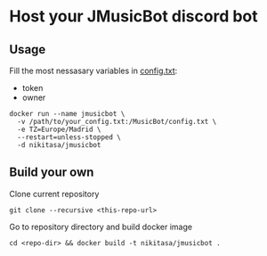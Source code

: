 # Host your JMusicBot discord bot
## Usage
Fill the most nessasary variables in [config.txt](config.txt):
* token
* owner
```
docker run --name jmusicbot \
  -v /path/to/your_config.txt:/MusicBot/config.txt \
  -e TZ=Europe/Madrid \
  --restart=unless-stopped \
  -d nikitasa/jmusicbot
```
## Build your own
Clone current repository
```
git clone --recursive <this-repo-url>
```
Go to repository directory and build docker image
```
cd <repo-dir> && docker build -t nikitasa/jmusicbot .
```
